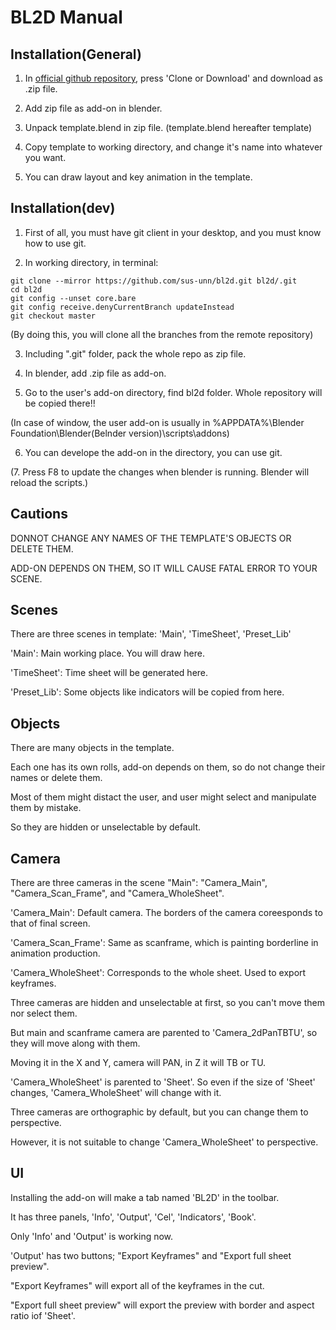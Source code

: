 BL2D Manual
===========

Installation(General)
----------------

1. In [official github repository](https://github.com/sus-unn/bl2d), press 'Clone or Download' and download as .zip file.

2. Add zip file as add-on in blender.

3. Unpack template.blend in zip file. (template.blend hereafter template)

4. Copy template to working directory, and change it's name into whatever you want.

5. You can draw layout and key animation in the template.

Installation(dev)
-------------

1. First of all, you must have git client in your desktop, and you must know how to use git.

2. In working directory, in terminal:
```
git clone --mirror https://github.com/sus-unn/bl2d.git bl2d/.git
cd bl2d
git config --unset core.bare
git config receive.denyCurrentBranch updateInstead
git checkout master
```
(By doing this, you will clone all the branches from the remote repository)

3. Including ".git" folder, pack the whole repo as zip file.

4. In blender, add .zip file as add-on.

5. Go to the user's add-on directory, find bl2d folder. Whole repository will be copied there!!

(In case of window, the user add-on is usually in %APPDATA%\Blender Foundation\Blender\(Belnder version)\scripts\addons\)

6. You can develope the add-on in the directory, you can use git.

(7. Press F8 to update the changes  when blender is running. Blender will reload the scripts.)

Cautions
-------

DONNOT CHANGE ANY NAMES OF THE TEMPLATE'S OBJECTS OR DELETE THEM.

ADD-ON DEPENDS ON THEM, SO IT WILL CAUSE FATAL ERROR TO YOUR SCENE.

Scenes
------

There are three scenes in template: 'Main', 'TimeSheet', 'Preset_Lib'

'Main': Main working place. You will draw here.

'TimeSheet': Time sheet will be generated here.

'Preset_Lib': Some objects like indicators will be copied from here.

Objects
-------

There are many objects in the template.

Each one has its own rolls, add-on depends on them, so do not change their names or delete them.

Most of them might distact the user, and user might select and manipulate them by mistake.

So they are hidden or unselectable by default.

Camera
-------

There are three cameras in the scene "Main": "Camera_Main", "Camera_Scan_Frame", and "Camera_WholeSheet".

'Camera_Main': Default camera. The borders of the camera coreesponds to that of final screen.

'Camera_Scan_Frame': Same as scanframe, which is painting borderline in animation production. 

'Camera_WholeSheet': Corresponds to the whole sheet. Used to export keyframes.

Three cameras are hidden and unselectable at first, so you can't move them nor select them. 

But main and scanframe camera are parented to 'Camera_2dPanTBTU', so they will move along with them.

Moving it in the X and Y, camera will PAN, in Z it will TB or TU.

'Camera_WholeSheet' is parented to 'Sheet'. So even if the size of 'Sheet' changes, 'Camera_WholeSheet' will change with it.

Three cameras are orthographic by default, but you can change them to perspective.

However, it is not suitable to change 'Camera_WholeSheet' to perspective.

UI
---

Installing the add-on will make a tab named 'BL2D' in the toolbar.

It has three panels, 'Info', 'Output', 'Cel', 'Indicators', 'Book'.

Only 'Info' and 'Output' is working now.

'Output' has two buttons; "Export Keyframes" and "Export full sheet preview".

"Export Keyframes" will export all of the keyframes in the cut.

"Export full sheet preview" will export the preview with border and aspect ratio iof 'Sheet'.